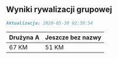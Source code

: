 ## Wyniki rywalizacji grupowej

```markdown
Aktualizacja: 2020-05-30 02:39:54
```

Drużyna A | Jeszcze bez nazwy
------------ | -------------
 67 KM | 51 KM